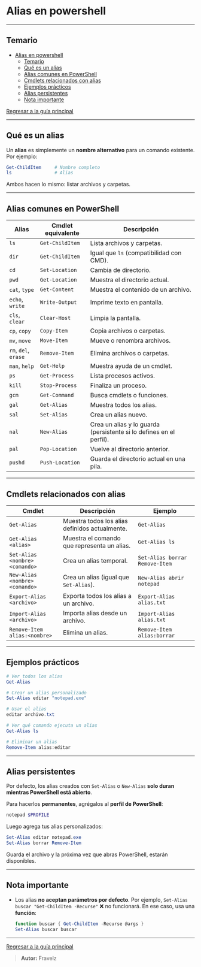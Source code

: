 # Alias en powershell

---

## Temario

- [Alias en powershell](#alias-en-powershell)
  - [Temario](#temario)
  - [Qué es un alias](#qué-es-un-alias)
  - [Alias comunes en PowerShell](#alias-comunes-en-powershell)
  - [Cmdlets relacionados con alias](#cmdlets-relacionados-con-alias)
  - [Ejemplos prácticos](#ejemplos-prácticos)
  - [Alias persistentes](#alias-persistentes)
  - [Nota importante](#nota-importante)

[Regresar a la guía principal](./../readme.md#3-windows)

---

## Qué es un alias

Un **alias** es simplemente un **nombre alternativo** para un comando existente.
Por ejemplo:

```powershell
Get-ChildItem     # Nombre completo
ls                # Alias
```

Ambos hacen lo mismo: listar archivos y carpetas.

---

## Alias comunes en PowerShell

| Alias                | Cmdlet equivalente | Descripción                                                         |
| -------------------- | ------------------ | ------------------------------------------------------------------- |
| `ls`                 | `Get-ChildItem`    | Lista archivos y carpetas.                                          |
| `dir`                | `Get-ChildItem`    | Igual que `ls` (compatibilidad con CMD).                            |
| `cd`                 | `Set-Location`     | Cambia de directorio.                                               |
| `pwd`                | `Get-Location`     | Muestra el directorio actual.                                       |
| `cat`, `type`        | `Get-Content`      | Muestra el contenido de un archivo.                                 |
| `echo`, `write`      | `Write-Output`     | Imprime texto en pantalla.                                          |
| `cls`, `clear`       | `Clear-Host`       | Limpia la pantalla.                                                 |
| `cp`, `copy`         | `Copy-Item`        | Copia archivos o carpetas.                                          |
| `mv`, `move`         | `Move-Item`        | Mueve o renombra archivos.                                          |
| `rm`, `del`, `erase` | `Remove-Item`      | Elimina archivos o carpetas.                                        |
| `man`, `help`        | `Get-Help`         | Muestra ayuda de un cmdlet.                                         |
| `ps`                 | `Get-Process`      | Lista procesos activos.                                             |
| `kill`               | `Stop-Process`     | Finaliza un proceso.                                                |
| `gcm`                | `Get-Command`      | Busca cmdlets o funciones.                                          |
| `gal`                | `Get-Alias`        | Muestra todos los alias.                                            |
| `sal`                | `Set-Alias`        | Crea un alias nuevo.                                                |
| `nal`                | `New-Alias`        | Crea un alias y lo guarda (persistente si lo defines en el perfil). |
| `pal`                | `Pop-Location`     | Vuelve al directorio anterior.                                      |
| `pushd`              | `Push-Location`    | Guarda el directorio actual en una pila.                            |

---

## Cmdlets relacionados con alias

| Cmdlet                         | Descripción                                    | Ejemplo                        |
| ------------------------------ | ---------------------------------------------- | ------------------------------ |
| `Get-Alias`                    | Muestra todos los alias definidos actualmente. | `Get-Alias`                    |
| `Get-Alias <alias>`            | Muestra el comando que representa un alias.    | `Get-Alias ls`                 |
| `Set-Alias <nombre> <comando>` | Crea un alias temporal.                        | `Set-Alias borrar Remove-Item` |
| `New-Alias <nombre> <comando>` | Crea un alias (igual que `Set-Alias`).         | `New-Alias abrir notepad`      |
| `Export-Alias <archivo>`       | Exporta todos los alias a un archivo.          | `Export-Alias alias.txt`       |
| `Import-Alias <archivo>`       | Importa alias desde un archivo.                | `Import-Alias alias.txt`       |
| `Remove-Item alias:<nombre>`   | Elimina un alias.                              | `Remove-Item alias:borrar`     |

---

## Ejemplos prácticos

```powershell
# Ver todos los alias
Get-Alias

# Crear un alias personalizado
Set-Alias editar "notepad.exe"

# Usar el alias
editar archivo.txt

# Ver qué comando ejecuta un alias
Get-Alias ls

# Eliminar un alias
Remove-Item alias:editar
```

---

## Alias persistentes

Por defecto, los alias creados con `Set-Alias` o `New-Alias` **solo duran mientras PowerShell está abierto**.

Para hacerlos **permanentes**, agrégalos al **perfil de PowerShell**:

```powershell
notepad $PROFILE
```

Luego agrega tus alias personalizados:

```powershell
Set-Alias editar notepad.exe
Set-Alias borrar Remove-Item
```

Guarda el archivo y la próxima vez que abras PowerShell, estarán disponibles.

---

## Nota importante

- Los alias **no aceptan parámetros por defecto**.
  Por ejemplo, `Set-Alias buscar "Get-ChildItem -Recurse"` ❌ no funcionará.
  En ese caso, usa una **función**:

  ```powershell
  function buscar { Get-ChildItem -Recurse @args }
  Set-Alias buscar buscar
  ```

---

[Regresar a la guía principal](./../readme.md#3-windows)

> **Autor:** Fravelz
